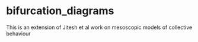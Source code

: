 # bifurcation_diagrams
This is an extension of Jitesh et al work on mesoscopic models of collective behaviour
